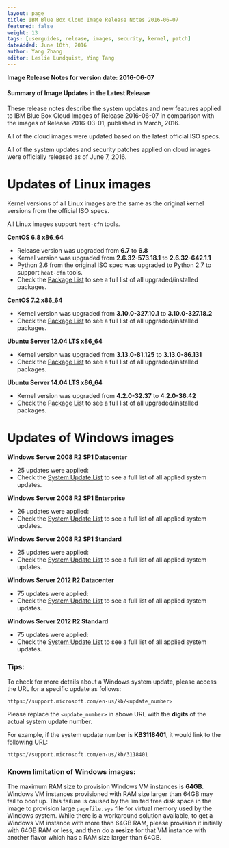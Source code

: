 ```yaml
---
layout: page
title: IBM Blue Box Cloud Image Release Notes 2016-06-07
featured: false
weight: 13
tags: [userguides, release, images, security, kernel, patch]
dateAdded: June 10th, 2016
author: Yang Zhang
editor: Leslie Lundquist, Ying Tang
---
```


**Image Release Notes for version date: 2016-06-07**

#### **Summary of Image Updates in the Latest Release**

These release notes describe the system updates and new features applied to IBM Blue Box Cloud Images of Release 2016-06-07 in comparison with the images of Release 2016-03-01, published in March, 2016.

All of the cloud images were updated based on the latest official ISO specs.

All of the system updates and security patches applied on cloud images were officially released as of June 7, 2016.

# **Updates of Linux images**

Kernel versions of all Linux images are the same as the original kernel versions from the official ISO specs.

All Linux images support `heat-cfn` tools.

**CentOS 6.8 x86_64**

 * Release version was upgraded from **6.7** to **6.8**
 * Kernel version was upgraded from **2.6.32-573.18.1** to **2.6.32-642.1.1**
 * Python 2.6 from the original ISO spec was upgraded to Python 2.7 to support `heat-cfn` tools.
 * Check the [Package List](../image_patch_list_20160607/centos-6.8.txt) to see a full list of all upgraded/installed packages.

**CentOS 7.2 x86_64**

 * Kernel version was upgraded from **3.10.0-327.10.1** to **3.10.0-327.18.2**
 * Check the [Package List](../image_patch_list_20160607/centos-7.2.txt) to see a full list of all upgraded/installed packages.

**Ubuntu Server 12.04 LTS x86_64**

 * Kernel version was upgraded from **3.13.0-81.125** to **3.13.0-86.131**
 * Check the [Package List](../image_patch_list_20160607/ubuntu-12.04.txt) to see a full list of all upgraded/installed packages.

**Ubuntu Server 14.04 LTS x86_64**

 * Kernel version was upgraded from **4.2.0-32.37** to **4.2.0-36.42**
 * Check the [Package List](../image_patch_list_20160607/ubuntu-14.04.txt) to see a full list of all upgraded/installed packages.

# **Updates of Windows images**

**Windows Server 2008 R2 SP1 Datacenter**

* 25 updates were applied: 
* Check the [System Update List](../image_patch_list_20160607/win-2008-r2-datacenter.txt) to see a full list of all applied system updates.

**Windows Server 2008 R2 SP1 Enterprise**

 * 26 updates were applied:
 * Check the [System Update List](../image_patch_list_20160607/win-2008-r2-enterprise.txt) to see a full list of all applied system updates.

**Windows Server 2008 R2 SP1 Standard**

 * 25 updates were applied:
 * Check the [System Update List](../image_patch_list_20160607/win-2008-r2-standard.txt) to see a full list of all applied system updates.

**Windows Server 2012 R2 Datacenter**

 * 75 updates were applied:
 * Check the [System Update List](../image_patch_list_20160607/win-2012r2-datacenter.txt) to see a full list of all applied system updates.

**Windows Server 2012 R2 Standard**

* 75 updates were applied:
* Check the [System Update List](../image_patch_list_20160607/win-2012r2-standard.txt) to see a full list of all applied system updates.

### **Tips:**

To check for more details about a Windows system update, please access the URL for a specific update as follows:

```
https://support.microsoft.com/en-us/kb/<update_number>
```

Please replace the `<update_number>` in above URL with the **digits** of the actual system update number.

For example, if the system update number is **KB3118401**, it would link to the following URL:

```
https://support.microsoft.com/en-us/kb/3118401
```

### **Known limitation of Windows images:**

The maximum RAM size to provision Windows VM instances is **64GB**. Windows VM instances provisioned with RAM size larger than 64GB may fail to boot up. This failure is caused by the limited free disk space in the image to provision large `pagefile.sys` file for virtual memory used by the Windows system. While there is a workaround solution available, to get a Windows VM instance with more than 64GB RAM, please provision it initially with 64GB RAM or less, and then do a **resize** for that VM instance with another flavor which has a RAM size larger than 64GB.

